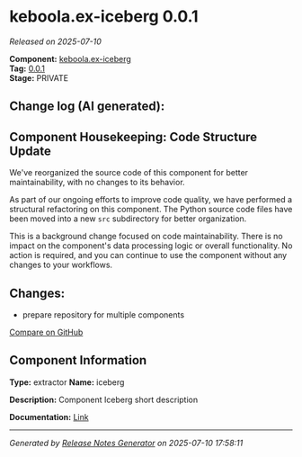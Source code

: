 #  keboola.ex-iceberg 0.0.1

_Released on 2025-07-10_

**Component:** [keboola.ex-iceberg](https://github.com/keboola/component-iceberg)  
**Tag:** [0.0.1](https://github.com/keboola/component-iceberg/releases/tag/0.0.1)  
**Stage:** PRIVATE


## Change log (AI generated):
## Component Housekeeping: Code Structure Update
We've reorganized the source code of this component for better maintainability, with no changes to its behavior.

As part of our ongoing efforts to improve code quality, we have performed a structural refactoring on this component. The Python source code files have been moved into a new `src` subdirectory for better organization.

This is a background change focused on code maintainability. There is no impact on the component's data processing logic or overall functionality. No action is required, and you can continue to use the component without any changes to your workflows.



## Changes:



- prepare repository for multiple components 



[Compare on GitHub](https://github.com/keboola/component-iceberg/compare/initial...0.0.1)



## Component Information
**Type:** extractor
**Name:** iceberg

**Description:** Component Iceberg short description


**Documentation:** [Link](https://github.com/keboola/component-iceberg.git/blob/master/README.md)



---
_Generated by [Release Notes Generator](https://github.com/keboola/release-notes-generator)
on 2025-07-10 17:58:11_